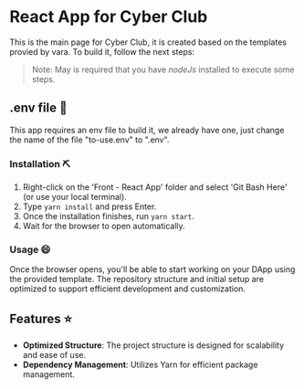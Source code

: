 # React App for Cyber Club

This is the main page for Cyber Club, it is created based on the templates provied by vara. 
To build it, follow the next steps:
>Note: May is required that you have _nodeJs_ installed to execute some steps.

## .env file 📁

This app requires an env file to build it, we already have one, just change the name of the file "to-use.env" to ".env".

### Installation ⛏️

1. Right-click on the 'Front - React App' folder and select 'Git Bash Here' (or use your local terminal).
2. Type `yarn install` and press Enter.
3. Once the installation finishes, run `yarn start`.
4. Wait for the browser to open automatically.

### Usage 😄

Once the browser opens, you'll be able to start working on your DApp using the provided template. The repository structure and initial setup are optimized to support efficient development and customization.

## Features ⭐

- **Optimized Structure**: The project structure is designed for scalability and ease of use.
- **Dependency Management**: Utilizes Yarn for efficient package management.
